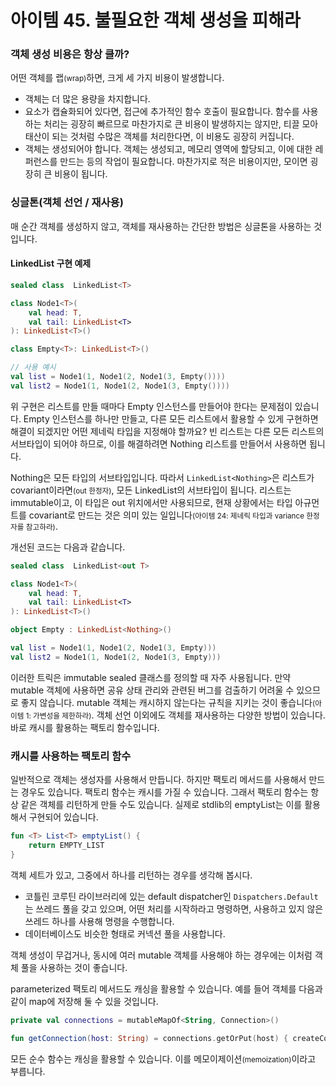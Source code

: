 # 아이템 45. 불필요한 객체 생성을 피해라

### 객체 생성 비용은 항상 클까?

어떤 객체를 랩<small>(wrap)</small>하면, 크게 세 가지 비용이 발생합니다.

- 객체는 더 많은 용량을 차지합니다.
- 요소가 캡슐화되어 있다면, 접근에 추가적인 함수 호출이 필요합니다. 함수를 사용하는 처리는 굉장히 빠르므로 마찬가지로 큰 비용이 발생하지는 않지만, 티끌 모아 태산이 되는 것처럼 수많은 객체를 처리한다면, 이 비용도 굉장히 커집니다.
- 객체는 생성되어야 합니다. 객체는 생성되고, 메모리 영역에 할당되고, 이에 대한 레퍼런스를 만드는 등의 작업이 필요합니다. 마찬가지로 적은 비용이지만, 모이면 굉장히 큰 비용이 됩니다.

### 싱글톤(객체 선언 / 재사용)

매 순간 객체를 생성하지 않고, 객체를 재사용하는 간단한 방법은 싱글톤을 사용하는 것입니다.

#### LinkedList 구현 예제

```kotlin
sealed class  LinkedList<T>

class Node1<T>(
    val head: T,
    val tail: LinkedList<T>
): LinkedList<T>()

class Empty<T>: LinkedList<T>()

// 사용 예시
val list = Node1(1, Node1(2, Node1(3, Empty())))
val list2 = Node1(1, Node1(2, Node1(3, Empty())))
```

위 구현은 리스트를 만들 때마다 Empty 인스턴스를 만들어야 한다는 문제점이 있습니다. Empty 인스턴스를 하나만 만들고, 다른 모든 리스트에서 활용할 수 있게 구현하면 해결이 되겠지만 어떤 제네릭 타입을 지정해야 할까요? 빈 리스트는 다른 모든 리스트의 서브타입이 되어야 하므로, 이를 해결하려면 Nothing 리스트를 만들어서 사용하면 됩니다.

Nothing은 모든 타입의 서브타입입니다. 따라서 `LinkedList<Nothing>`은 리스트가 covariant이라면<small>(out 한정자)</small>, 모든 LinkedList의 서브타입이 됩니다. 리스트는 immutable이고, 이 타입은 out 위치에서만 사용되므로, 현재 상황에서는 타입 아규먼트를 covariant로 만드는 것은 의미 있는 일입니다<small>(아이템 24: 제네릭 타입과 variance 한정자를 참고하라)</small>.

개선된 코드는 다음과 같습니다.

```kotlin
sealed class  LinkedList<out T>

class Node1<T>(
    val head: T,
    val tail: LinkedList<T>
): LinkedList<T>()

object Empty : LinkedList<Nothing>()

val list = Node1(1, Node1(2, Node1(3, Empty)))
val list2 = Node1(1, Node1(2, Node1(3, Empty)))
```

이러한 트릭은 immutable sealed 클래스를 정의할 때 자주 사용됩니다. 만약 mutable 객체에 사용하면 공유 상태 관리와 관련된 버그를 검출하기 어려울 수 있으므로 좋지 않습니다. mutable 객체는 캐시하지 않는다는 규칙을 지키는 것이 좋습니다<small>(아이템 1: 가변성을 제한하라)</small>. 객체 선언 이외에도 객체를 재사용하는 다양한 방법이 있습니다. 바로 캐시를 활용하는 팩토리 함수입니다.

### 캐시를 사용하는 팩토리 함수

일반적으로 객체는 생성자를 사용해서 만듭니다. 하지만 팩토리 메서드를 사용해서 만드는 경우도 있습니다. 팩토리 함수는 캐시를 가질 수 있습니다. 그래서 팩토리 함수는 항상 같은 객체를 리턴하게 만들 수도 있습니다. 실제로 stdlib의 emptyList는 이를 활용해서 구현되어 있습니다.

```kotlin
fun <T> List<T> emptyList() {
    return EMPTY_LIST
}
```

객체 세트가 있고, 그중에서 하나를 리턴하는 경우를 생각해 봅시다.

- 코틀린 코루틴 라이브러리에 있는 default dispatcher인 `Dispatchers.Default`는 쓰레드 풀을 갖고 있으며, 어떤 처리를 시작하라고 명령하면, 사용하고 있지 않은 쓰레드 하나를 사용해 명령을 수행합니다.
- 데이터베이스도 비슷한 형태로 커넥션 풀을 사용합니다.

객체 생성이 무겁거나, 동시에 여러 mutable 객체를 사용해야 하는 경우에는 이처럼 객체 풀을 사용하는 것이 좋습니다.

parameterized 팩토리 메서드도 캐싱을 활용할 수 있습니다. 예를 들어 객체를 다음과 같이 map에 저장해 둘 수 있을 것입니다.

```kotlin
private val connections = mutableMapOf<String, Connection>()

fun getConnection(host: String) = connections.getOrPut(host) { createConnection(host) }
```

모든 순수 함수는 캐싱을 활용할 수 있습니다. 이를 메모이제이션<small>(memoization)</small>이라고 부릅니다.